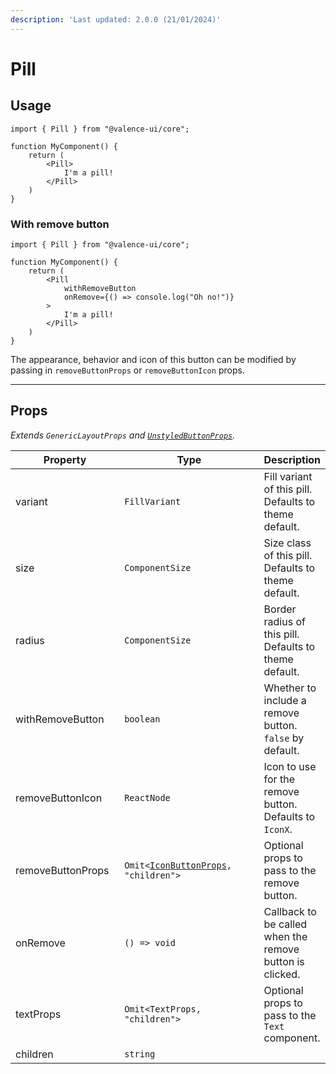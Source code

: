 ```yaml
---
description: 'Last updated: 2.0.0 (21/01/2024)'
---
```


# Pill

## Usage

```tsx
import { Pill } from "@valence-ui/core";

function MyComponent() { 
    return ( 
        <Pill>
            I'm a pill!
        </Pill>
    )
}
```

### With remove button

```tsx
import { Pill } from "@valence-ui/core";

function MyComponent() { 
    return ( 
        <Pill
            withRemoveButton
            onRemove={() => console.log("Oh no!")}
        >
            I'm a pill!
        </Pill>
    )
}
```

The appearance, behavior and icon of this button can be modified by passing in `removeButtonProps` or `removeButtonIcon` props.

***

## Props

_Extends `GenericLayoutProps` and_ [_`UnstyledButtonProps`_](../buttons/un-styled-button.md#props)_._

<table data-full-width="true"><thead><tr><th width="195">Property</th><th width="359">Type</th><th>Description</th></tr></thead><tbody><tr><td>variant</td><td><code>FillVariant</code></td><td>Fill variant of this pill. Defaults to theme default.</td></tr><tr><td>size</td><td><code>ComponentSize</code></td><td>Size class of this pill. Defaults to theme default.</td></tr><tr><td>radius</td><td><code>ComponentSize</code></td><td>Border radius of this pill. Defaults to theme default.</td></tr><tr><td>withRemoveButton</td><td><code>boolean</code></td><td>Whether to include a remove button. <code>false</code> by default.</td></tr><tr><td>removeButtonIcon</td><td><code>ReactNode</code></td><td>Icon to use for the remove button. Defaults to <code>IconX</code>.</td></tr><tr><td>removeButtonProps</td><td><code>Omit&#x3C;</code><a href="../buttons/icon-button.md#props"><code>IconButtonProps</code></a><code>, "children"></code></td><td>Optional props to pass to the remove button.</td></tr><tr><td>onRemove</td><td><code>() => void</code></td><td>Callback to be called when the remove button is clicked.</td></tr><tr><td>textProps</td><td><code>Omit&#x3C;TextProps, "children"></code></td><td>Optional props to pass to the <code>Text</code> component.</td></tr><tr><td>children</td><td><code>string</code></td><td></td></tr></tbody></table>
